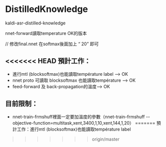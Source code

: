 # DistilledKnowledge
kaldi-asr-distilled-knowledge

nnet-forward讀取temperature OK的版本

// 修改final.nnet 在softmax後面加上 “<Tempuature> 20” 即可

<<<<<<< HEAD
預計工作：
---
* 進行mtl (blocksoftmax)也能讀取température label --> OK
* nnet proto 可讀取 blocksoftmax 也能讀取température --> OK
* feed-forward 及 back-propagation的溫度--> OK 

目前限制：
---
* nnet-train-frmshuff裡面一定要加溫度的參數（nnet-train-frmshuff --objective-function=multitask,xent,3400,1,10,xent,144,1,20）
=======
預計工作：進行mtl (blocksoftmax)也能讀取température label
>>>>>>> origin/master
